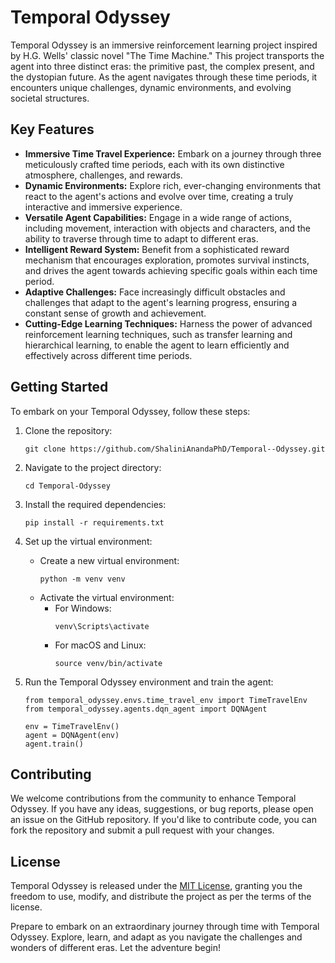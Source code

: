 # Temporal Odyssey

Temporal Odyssey is an immersive reinforcement learning project inspired by H.G. Wells' classic novel "The Time Machine." This project transports the agent into three distinct eras: the primitive past, the complex present, and the dystopian future. As the agent navigates through these time periods, it encounters unique challenges, dynamic environments, and evolving societal structures.

## Key Features

- **Immersive Time Travel Experience:** Embark on a journey through three meticulously crafted time periods, each with its own distinctive atmosphere, challenges, and rewards.
- **Dynamic Environments:** Explore rich, ever-changing environments that react to the agent's actions and evolve over time, creating a truly interactive and immersive experience.
- **Versatile Agent Capabilities:** Engage in a wide range of actions, including movement, interaction with objects and characters, and the ability to traverse through time to adapt to different eras.
- **Intelligent Reward System:** Benefit from a sophisticated reward mechanism that encourages exploration, promotes survival instincts, and drives the agent towards achieving specific goals within each time period.
- **Adaptive Challenges:** Face increasingly difficult obstacles and challenges that adapt to the agent's learning progress, ensuring a constant sense of growth and achievement.
- **Cutting-Edge Learning Techniques:** Harness the power of advanced reinforcement learning techniques, such as transfer learning and hierarchical learning, to enable the agent to learn efficiently and effectively across different time periods.

## Getting Started

To embark on your Temporal Odyssey, follow these steps:

1. Clone the repository:
   ```
   git clone https://github.com/ShaliniAnandaPhD/Temporal--Odyssey.git
   ```

2. Navigate to the project directory:
   ```
   cd Temporal-Odyssey
   ```

3. Install the required dependencies:
   ```
   pip install -r requirements.txt
   ```

4. Set up the virtual environment:
   - Create a new virtual environment:
     ```
     python -m venv venv
     ```
   - Activate the virtual environment:
     - For Windows:
       ```
       venv\Scripts\activate
       ```
     - For macOS and Linux:
       ```
       source venv/bin/activate
       ```

5. Run the Temporal Odyssey environment and train the agent:
   ```
   from temporal_odyssey.envs.time_travel_env import TimeTravelEnv
   from temporal_odyssey.agents.dqn_agent import DQNAgent

   env = TimeTravelEnv()
   agent = DQNAgent(env)
   agent.train()
   ```

## Contributing

We welcome contributions from the community to enhance Temporal Odyssey. If you have any ideas, suggestions, or bug reports, please open an issue on the GitHub repository. If you'd like to contribute code, you can fork the repository and submit a pull request with your changes.

## License

Temporal Odyssey is released under the [MIT License](https://opensource.org/licenses/MIT), granting you the freedom to use, modify, and distribute the project as per the terms of the license.

Prepare to embark on an extraordinary journey through time with Temporal Odyssey. Explore, learn, and adapt as you navigate the challenges and wonders of different eras. Let the adventure begin!
